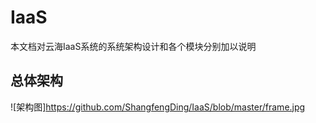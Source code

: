# IaaS

本文档对云海IaaS系统的系统架构设计和各个模块分别加以说明

## 总体架构

![架构图]https://github.com/ShangfengDing/IaaS/blob/master/frame.jpg
